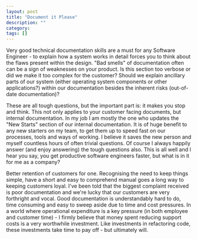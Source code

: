 ```yaml
---
layout: post
title: "Document it Please"
description: ""
category: 
tags: []
---
```


Very good technical documentation skills are a must for any Software Engineer - to explain how a system works in detail forces you to think about the flaws present within the design. "Bad smells" of documentation often can be a sign of weaknesses on your product. Is this section too verbose or did we make it too complex for the customer? Should we explain ancillary parts of our system (either operating system components or other applications?)  within our documentation besides the inherent risks (out-of-date documentation)?

These are all tough questions, but the important part is: it makes you stop and think. This not only applies to your customer facing documents, but internal documentation. In my job I am mostly the one who updates the "New Starts" section of our internal documentation. It is of huge benefit to any new starters on my team, to get them up to speed fast on our processes, tools and ways of working. I believe it saves the new person and myself countless hours of often trivial questions. Of course I always happily answer (and enjoy answering) the tough questions also. This is all well and I hear you say, you get productive software engineers faster, but what is in it for me as a company?

Better retention of customers for one. Recognising the need to keep things simple, have a short and easy to comprehend manual goes a long way to keeping customers loyal. I've been told that the biggest complaint  received is poor documentation and we're lucky that our customers are very forthright and vocal. Good documentation is understandably hard to do, time consuming and easy to sweep aside due to time and cost pressures. In a world where operational expenditure is a key pressure (in both employee and customer time) - I firmly believe that money spent reducing support costs is a very worthwhile investment. Like investments in refactoring code, these investments take time to pay off - but ultimately will.